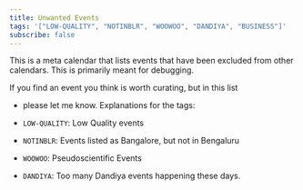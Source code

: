 ```yaml
---
title: Unwanted Events
tags: '["LOW-QUALITY", "NOTINBLR", "WOOWOO", "DANDIYA", "BUSINESS"]'
subscribe: false
--- 
```

This is a meta calendar that lists events that have been excluded
from other calendars. This is primarily meant for debugging.

If you find an event you think is worth curating, but in this list
- please let me know. Explanations for the tags:

- `LOW-QUALITY`: Low Quality events
- `NOTINBLR`: Events listed as Bangalore, but not in Bengaluru
- `WOOWOO`: Pseudoscientific Events
- `DANDIYA`: Too many Dandiya events happening these days.
